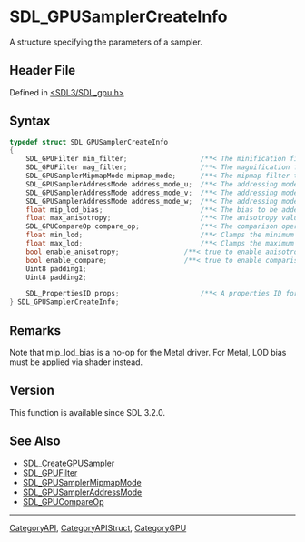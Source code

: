 # SDL_GPUSamplerCreateInfo

A structure specifying the parameters of a sampler.

## Header File

Defined in [<SDL3/SDL_gpu.h>](https://github.com/libsdl-org/SDL/blob/main/include/SDL3/SDL_gpu.h)

## Syntax

```c
typedef struct SDL_GPUSamplerCreateInfo
{
    SDL_GPUFilter min_filter;                  /**< The minification filter to apply to lookups. */
    SDL_GPUFilter mag_filter;                  /**< The magnification filter to apply to lookups. */
    SDL_GPUSamplerMipmapMode mipmap_mode;      /**< The mipmap filter to apply to lookups. */
    SDL_GPUSamplerAddressMode address_mode_u;  /**< The addressing mode for U coordinates outside [0, 1). */
    SDL_GPUSamplerAddressMode address_mode_v;  /**< The addressing mode for V coordinates outside [0, 1). */
    SDL_GPUSamplerAddressMode address_mode_w;  /**< The addressing mode for W coordinates outside [0, 1). */
    float mip_lod_bias;                        /**< The bias to be added to mipmap LOD calculation. */
    float max_anisotropy;                      /**< The anisotropy value clamp used by the sampler. If enable_anisotropy is false, this is ignored. */
    SDL_GPUCompareOp compare_op;               /**< The comparison operator to apply to fetched data before filtering. */
    float min_lod;                             /**< Clamps the minimum of the computed LOD value. */
    float max_lod;                             /**< Clamps the maximum of the computed LOD value. */
    bool enable_anisotropy;                /**< true to enable anisotropic filtering. */
    bool enable_compare;                   /**< true to enable comparison against a reference value during lookups. */
    Uint8 padding1;
    Uint8 padding2;

    SDL_PropertiesID props;                    /**< A properties ID for extensions. Should be 0 if no extensions are needed. */
} SDL_GPUSamplerCreateInfo;
```

## Remarks

Note that mip_lod_bias is a no-op for the Metal driver. For Metal, LOD bias
must be applied via shader instead.

## Version

This function is available since SDL 3.2.0.

## See Also

- [SDL_CreateGPUSampler](SDL_CreateGPUSampler)
- [SDL_GPUFilter](SDL_GPUFilter)
- [SDL_GPUSamplerMipmapMode](SDL_GPUSamplerMipmapMode)
- [SDL_GPUSamplerAddressMode](SDL_GPUSamplerAddressMode)
- [SDL_GPUCompareOp](SDL_GPUCompareOp)

----
[CategoryAPI](CategoryAPI), [CategoryAPIStruct](CategoryAPIStruct), [CategoryGPU](CategoryGPU)

